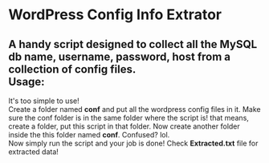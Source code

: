 # WordPress Config Info Extrator
A handy script designed to collect all the MySQL db name, username, password, host from a collection of config files.<br>
Usage:
-----
It's too simple to use!<br>
Create a folder named <b>conf</b> and put all the wordpress config files in it. Make sure the conf folder is in the same folder where the script is! that means, create a folder, put this script in that folder. Now create another folder inside the this folder named <b>conf</b>. Confused? lol.<br>
Now simply run the script and your job is done! Check <b>Extracted.txt</b> file for extracted data!
